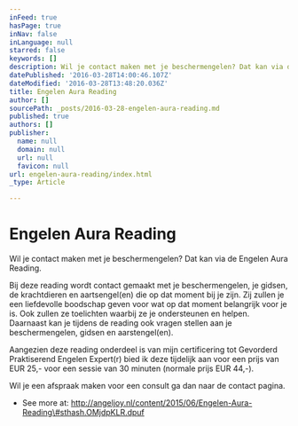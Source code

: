 ```yaml
---
inFeed: true
hasPage: true
inNav: false
inLanguage: null
starred: false
keywords: []
description: Wil je contact maken met je beschermengelen? Dat kan via de Engelen Aura Reading.
datePublished: '2016-03-28T14:00:46.107Z'
dateModified: '2016-03-28T13:48:20.036Z'
title: Engelen Aura Reading
author: []
sourcePath: _posts/2016-03-28-engelen-aura-reading.md
published: true
authors: []
publisher:
  name: null
  domain: null
  url: null
  favicon: null
url: engelen-aura-reading/index.html
_type: Article

---
```

# Engelen Aura Reading

Wil je contact maken met je beschermengelen? Dat kan via de Engelen Aura Reading.

Bij deze reading wordt contact gemaakt met je beschermengelen, je gidsen, de krachtdieren en aartsengel(en) die op dat moment bij je zijn. Zij zullen je een liefdevolle boodschap geven voor wat op dat moment belangrijk voor je is. Ook zullen ze toelichten waarbij ze je ondersteunen en helpen. Daarnaast kan je tijdens de reading ook vragen stellen aan je beschermengelen, gidsen en aarstengel(en).

Aangezien deze reading onderdeel is van mijn certificering tot Gevorderd Praktiserend Engelen Expert(r) bied ik deze tijdelijk aan voor een prijs van EUR 25,- voor een sessie van 30 minuten (normale prijs EUR 44,-).

Wil je een afspraak maken voor een consult ga dan naar de contact pagina.

- See more at: http://angeljoy.nl/content/2015/06/Engelen-Aura-Reading\#sthash.OMjdpKLR.dpuf